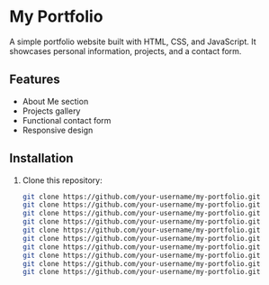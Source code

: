 # My Portfolio

A simple portfolio website built with HTML, CSS, and JavaScript. It showcases personal information, projects, and a contact form.

## Features
- About Me section
- Projects gallery
- Functional contact form
- Responsive design

## Installation
1. Clone this repository:
   ```bash
   git clone https://github.com/your-username/my-portfolio.git
   git clone https://github.com/your-username/my-portfolio.git
   git clone https://github.com/your-username/my-portfolio.git
   git clone https://github.com/your-username/my-portfolio.git
   git clone https://github.com/your-username/my-portfolio.git
   git clone https://github.com/your-username/my-portfolio.git
   git clone https://github.com/your-username/my-portfolio.git
   git clone https://github.com/your-username/my-portfolio.git
   git clone https://github.com/your-username/my-portfolio.git
   git clone https://github.com/your-username/my-portfolio.git

